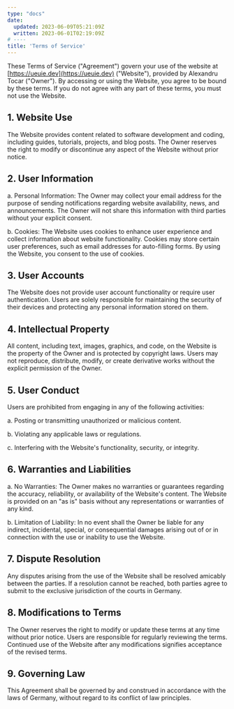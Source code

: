 ```yaml
---
type: "docs"
date: 
  updated: 2023-06-09T05:21:09Z
  written: 2023-06-01T02:19:09Z
# ----
title: 'Terms of Service'
---
```


These Terms of Service ("Agreement") govern your use of the website at [https://ueuie.dev](https://ueuie.dev) ("Website"), provided by Alexandru Tocar ("Owner"). By accessing or using the Website, you agree to be bound by these terms. If you do not agree with any part of these terms, you must not use the Website.

## 1. Website Use

The Website provides content related to software development and coding, including guides, tutorials, projects, and blog posts. The Owner reserves the right to modify or discontinue any aspect of the Website without prior notice.

## 2. User Information

a. Personal Information: The Owner may collect your email address for the purpose of sending notifications regarding website availability, news, and announcements. The Owner will not share this information with third parties without your explicit consent.

b. Cookies: The Website uses cookies to enhance user experience and collect information about website functionality. Cookies may store certain user preferences, such as email addresses for auto-filling forms. By using the Website, you consent to the use of cookies.

## 3. User Accounts

The Website does not provide user account functionality or require user authentication. Users are solely responsible for maintaining the security of their devices and protecting any personal information stored on them.

## 4. Intellectual Property

All content, including text, images, graphics, and code, on the Website is the property of the Owner and is protected by copyright laws. Users may not reproduce, distribute, modify, or create derivative works without the explicit permission of the Owner.

## 5. User Conduct

Users are prohibited from engaging in any of the following activities:

a. Posting or transmitting unauthorized or malicious content.

b. Violating any applicable laws or regulations.

c. Interfering with the Website's functionality, security, or integrity.

## 6. Warranties and Liabilities

a. No Warranties: The Owner makes no warranties or guarantees regarding the accuracy, reliability, or availability of the Website's content. The Website is provided on an "as is" basis without any representations or warranties of any kind.

b. Limitation of Liability: In no event shall the Owner be liable for any indirect, incidental, special, or consequential damages arising out of or in connection with the use or inability to use the Website.

## 7. Dispute Resolution

Any disputes arising from the use of the Website shall be resolved amicably between the parties. If a resolution cannot be reached, both parties agree to submit to the exclusive jurisdiction of the courts in Germany.

## 8. Modifications to Terms

The Owner reserves the right to modify or update these terms at any time without prior notice. Users are responsible for regularly reviewing the terms. Continued use of the Website after any modifications signifies acceptance of the revised terms.

## 9. Governing Law

This Agreement shall be governed by and construed in accordance with the laws of Germany, without regard to its conflict of law principles.
